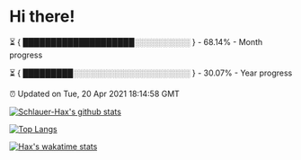 # Hi there!

⏳ { ████████████████████░░░░░░░░░░ } - 68.14% - Month progress

⏳ { █████████░░░░░░░░░░░░░░░░░░░░░ } - 30.07% - Year progress

⏰ Updated on Tue, 20 Apr 2021 18:14:58 GMT


[![Schlauer-Hax's github stats](https://github-readme-stats.vercel.app/api?username=Schlauer-Hax&show_icons=true&theme=dark&count_private=true)](https://github.com/Schlauer-Hax)


[![Top Langs](https://github-readme-stats.vercel.app/api/top-langs/?username=Schlauer-Hax&layout=compact&theme=dark)](https://github.com/Schlauer-Hax?tab=repositories)


[![Hax's wakatime stats](https://github-readme-stats.vercel.app/api/wakatime?username=Hax&theme=dark)](https://wakatime.com/@Hax)

